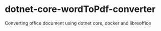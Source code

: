 # dotnet-core-wordToPdf-converter
Converting office document using dotnet core, docker and libreoffice

